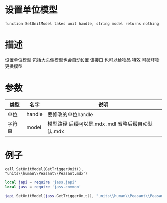 
# 设置单位模型
```jass
function SetUnitModel takes unit handle, string model returns nothing
```
# 描述
设置单位模型 包括大头像模型也会自动设置
该接口 也可以给物品 特效 可破坏物 更换模型

# 参数
类型|名字|说明
--|--|--
单位|handle|要修改的单位handle
字符串|model|模型路径 后缀可以是.mdx .mdl 省略后缀自动默认.mdx


# 例子

```jass
call SetUnitModel(GetTriggerUnit(), "units\\human\\Peasant\\Peasant.mdx")

```

```lua
local japi = require 'jass.japi'
local jass = require 'jass.common'

japi.SetUnitModel(jass.GetTriggerUnit(), "units\\human\\Peasant\\Peasant.mdx")

```


